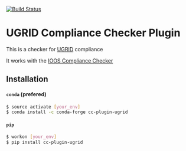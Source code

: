 [![Build Status](https://travis-ci.org/ioos/cc-checker-ugrid.svg?branch=master)](https://travis-ci.org/ioos/cc-checker-ugrid)

# UGRID Compliance Checker Plugin

This is a checker for [UGRID](http://ugrid-conventions.github.io/ugrid-conventions) compliance

It works with the [IOOS Compliance Checker](https://github.com/ioos/compliance-checker)


## Installation

#### `conda` (prefered)

```bash
$ source activate [your_env]
$ conda install -c conda-forge cc-plugin-ugrid
```

#### `pip`

```bash
$ workon [your_env]
$ pip install cc-plugin-ugrid
```
